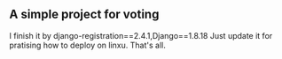 ## A simple project for voting
I finish it by django-registration==2.4.1,Django==1.8.18
Just update it for pratising how to deploy on linxu.
That's all.
